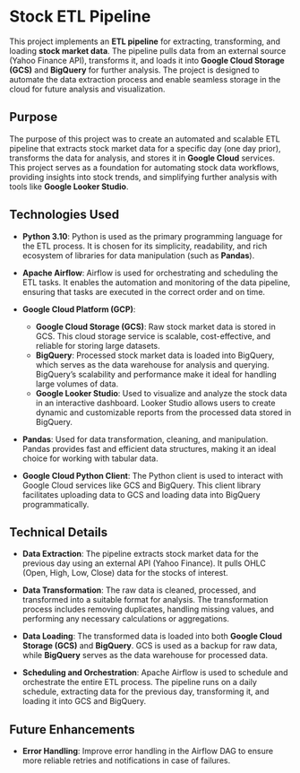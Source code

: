 

# Stock ETL Pipeline

This project implements an **ETL pipeline** for extracting, transforming, and loading **stock market data**. The pipeline pulls data from an external source (Yahoo Finance API), transforms it, and loads it into **Google Cloud Storage (GCS)** and **BigQuery** for further analysis. The project is designed to automate the data extraction process and enable seamless storage in the cloud for future analysis and visualization.

## Purpose

The purpose of this project was to create an automated and scalable ETL pipeline that extracts stock market data for a specific day (one day prior), transforms the data for analysis, and stores it in **Google Cloud** services. This project serves as a foundation for automating stock data workflows, providing insights into stock trends, and simplifying further analysis with tools like **Google Looker Studio**.

## Technologies Used

- **Python 3.10**: Python is used as the primary programming language for the ETL process. It is chosen for its simplicity, readability, and rich ecosystem of libraries for data manipulation (such as **Pandas**).
  
- **Apache Airflow**: Airflow is used for orchestrating and scheduling the ETL tasks. It enables the automation and monitoring of the data pipeline, ensuring that tasks are executed in the correct order and on time.
  
- **Google Cloud Platform (GCP)**:
  - **Google Cloud Storage (GCS)**: Raw stock market data is stored in GCS. This cloud storage service is scalable, cost-effective, and reliable for storing large datasets.
  - **BigQuery**: Processed stock market data is loaded into BigQuery, which serves as the data warehouse for analysis and querying. BigQuery’s scalability and performance make it ideal for handling large volumes of data.
  - **Google Looker Studio**: Used to visualize and analyze the stock data in an interactive dashboard. Looker Studio allows users to create dynamic and customizable reports from the processed data stored in BigQuery.

- **Pandas**: Used for data transformation, cleaning, and manipulation. Pandas provides fast and efficient data structures, making it an ideal choice for working with tabular data.

- **Google Cloud Python Client**: The Python client is used to interact with Google Cloud services like GCS and BigQuery. This client library facilitates uploading data to GCS and loading data into BigQuery programmatically.

## Technical Details

- **Data Extraction**: The pipeline extracts stock market data for the previous day using an external API (Yahoo Finance). It pulls OHLC (Open, High, Low, Close) data for the stocks of interest.
  
- **Data Transformation**: The raw data is cleaned, processed, and transformed into a suitable format for analysis. The transformation process includes removing duplicates, handling missing values, and performing any necessary calculations or aggregations.

- **Data Loading**: The transformed data is loaded into both **Google Cloud Storage (GCS)** and **BigQuery**. GCS is used as a backup for raw data, while **BigQuery** serves as the data warehouse for processed data.

- **Scheduling and Orchestration**: Apache Airflow is used to schedule and orchestrate the entire ETL process. The pipeline runs on a daily schedule, extracting data for the previous day, transforming it, and loading it into GCS and BigQuery.

## Future Enhancements

- **Error Handling**: Improve error handling in the Airflow DAG to ensure more reliable retries and notifications in case of failures.
